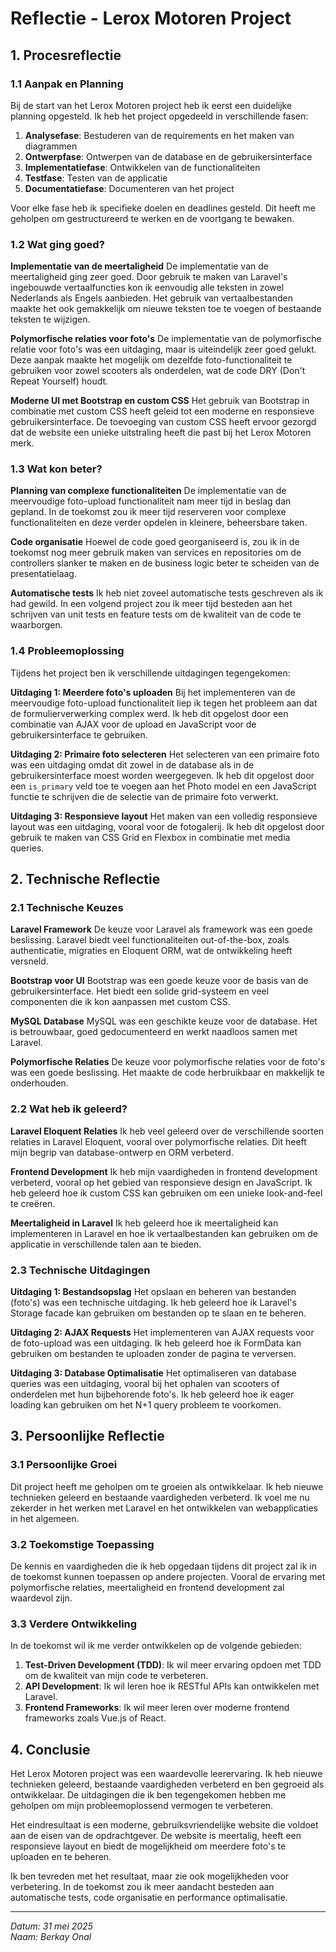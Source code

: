 # Reflectie - Lerox Motoren Project

## 1. Procesreflectie

### 1.1 Aanpak en Planning

Bij de start van het Lerox Motoren project heb ik eerst een duidelijke planning opgesteld. Ik heb het project opgedeeld in verschillende fasen:

1. **Analysefase**: Bestuderen van de requirements en het maken van diagrammen
2. **Ontwerpfase**: Ontwerpen van de database en de gebruikersinterface
3. **Implementatiefase**: Ontwikkelen van de functionaliteiten
4. **Testfase**: Testen van de applicatie
5. **Documentatiefase**: Documenteren van het project

Voor elke fase heb ik specifieke doelen en deadlines gesteld. Dit heeft me geholpen om gestructureerd te werken en de voortgang te bewaken.

### 1.2 Wat ging goed?

**Implementatie van de meertaligheid**
De implementatie van de meertaligheid ging zeer goed. Door gebruik te maken van Laravel's ingebouwde vertaalfuncties kon ik eenvoudig alle teksten in zowel Nederlands als Engels aanbieden. Het gebruik van vertaalbestanden maakte het ook gemakkelijk om nieuwe teksten toe te voegen of bestaande teksten te wijzigen.

**Polymorfische relaties voor foto's**
De implementatie van de polymorfische relatie voor foto's was een uitdaging, maar is uiteindelijk zeer goed gelukt. Deze aanpak maakte het mogelijk om dezelfde foto-functionaliteit te gebruiken voor zowel scooters als onderdelen, wat de code DRY (Don't Repeat Yourself) houdt.

**Moderne UI met Bootstrap en custom CSS**
Het gebruik van Bootstrap in combinatie met custom CSS heeft geleid tot een moderne en responsieve gebruikersinterface. De toevoeging van custom CSS heeft ervoor gezorgd dat de website een unieke uitstraling heeft die past bij het Lerox Motoren merk.

### 1.3 Wat kon beter?

**Planning van complexe functionaliteiten**
De implementatie van de meervoudige foto-upload functionaliteit nam meer tijd in beslag dan gepland. In de toekomst zou ik meer tijd reserveren voor complexe functionaliteiten en deze verder opdelen in kleinere, beheersbare taken.

**Code organisatie**
Hoewel de code goed georganiseerd is, zou ik in de toekomst nog meer gebruik maken van services en repositories om de controllers slanker te maken en de business logic beter te scheiden van de presentatielaag.

**Automatische tests**
Ik heb niet zoveel automatische tests geschreven als ik had gewild. In een volgend project zou ik meer tijd besteden aan het schrijven van unit tests en feature tests om de kwaliteit van de code te waarborgen.

### 1.4 Probleemoplossing

Tijdens het project ben ik verschillende uitdagingen tegengekomen:

**Uitdaging 1: Meerdere foto's uploaden**
Bij het implementeren van de meervoudige foto-upload functionaliteit liep ik tegen het probleem aan dat de formulierverwerking complex werd. Ik heb dit opgelost door een combinatie van AJAX voor de upload en JavaScript voor de gebruikersinterface te gebruiken.

**Uitdaging 2: Primaire foto selecteren**
Het selecteren van een primaire foto was een uitdaging omdat dit zowel in de database als in de gebruikersinterface moest worden weergegeven. Ik heb dit opgelost door een `is_primary` veld toe te voegen aan het Photo model en een JavaScript functie te schrijven die de selectie van de primaire foto verwerkt.

**Uitdaging 3: Responsieve layout**
Het maken van een volledig responsieve layout was een uitdaging, vooral voor de fotogalerij. Ik heb dit opgelost door gebruik te maken van CSS Grid en Flexbox in combinatie met media queries.

## 2. Technische Reflectie

### 2.1 Technische Keuzes

**Laravel Framework**
De keuze voor Laravel als framework was een goede beslissing. Laravel biedt veel functionaliteiten out-of-the-box, zoals authenticatie, migraties en Eloquent ORM, wat de ontwikkeling heeft versneld.

**Bootstrap voor UI**
Bootstrap was een goede keuze voor de basis van de gebruikersinterface. Het biedt een solide grid-systeem en veel componenten die ik kon aanpassen met custom CSS.

**MySQL Database**
MySQL was een geschikte keuze voor de database. Het is betrouwbaar, goed gedocumenteerd en werkt naadloos samen met Laravel.

**Polymorfische Relaties**
De keuze voor polymorfische relaties voor de foto's was een goede beslissing. Het maakte de code herbruikbaar en makkelijk te onderhouden.

### 2.2 Wat heb ik geleerd?

**Laravel Eloquent Relaties**
Ik heb veel geleerd over de verschillende soorten relaties in Laravel Eloquent, vooral over polymorfische relaties. Dit heeft mijn begrip van database-ontwerp en ORM verbeterd.

**Frontend Development**
Ik heb mijn vaardigheden in frontend development verbeterd, vooral op het gebied van responsieve design en JavaScript. Ik heb geleerd hoe ik custom CSS kan gebruiken om een unieke look-and-feel te creëren.

**Meertaligheid in Laravel**
Ik heb geleerd hoe ik meertaligheid kan implementeren in Laravel en hoe ik vertaalbestanden kan gebruiken om de applicatie in verschillende talen aan te bieden.

### 2.3 Technische Uitdagingen

**Uitdaging 1: Bestandsopslag**
Het opslaan en beheren van bestanden (foto's) was een technische uitdaging. Ik heb geleerd hoe ik Laravel's Storage facade kan gebruiken om bestanden op te slaan en te beheren.

**Uitdaging 2: AJAX Requests**
Het implementeren van AJAX requests voor de foto-upload was een uitdaging. Ik heb geleerd hoe ik FormData kan gebruiken om bestanden te uploaden zonder de pagina te verversen.

**Uitdaging 3: Database Optimalisatie**
Het optimaliseren van database queries was een uitdaging, vooral bij het ophalen van scooters of onderdelen met hun bijbehorende foto's. Ik heb geleerd hoe ik eager loading kan gebruiken om het N+1 query probleem te voorkomen.

## 3. Persoonlijke Reflectie

### 3.1 Persoonlijke Groei

Dit project heeft me geholpen om te groeien als ontwikkelaar. Ik heb nieuwe technieken geleerd en bestaande vaardigheden verbeterd. Ik voel me nu zekerder in het werken met Laravel en het ontwikkelen van webapplicaties in het algemeen.

### 3.2 Toekomstige Toepassing

De kennis en vaardigheden die ik heb opgedaan tijdens dit project zal ik in de toekomst kunnen toepassen op andere projecten. Vooral de ervaring met polymorfische relaties, meertaligheid en frontend development zal waardevol zijn.

### 3.3 Verdere Ontwikkeling

In de toekomst wil ik me verder ontwikkelen op de volgende gebieden:

1. **Test-Driven Development (TDD)**: Ik wil meer ervaring opdoen met TDD om de kwaliteit van mijn code te verbeteren.
2. **API Development**: Ik wil leren hoe ik RESTful APIs kan ontwikkelen met Laravel.
3. **Frontend Frameworks**: Ik wil meer leren over moderne frontend frameworks zoals Vue.js of React.

## 4. Conclusie

Het Lerox Motoren project was een waardevolle leerervaring. Ik heb nieuwe technieken geleerd, bestaande vaardigheden verbeterd en ben gegroeid als ontwikkelaar. De uitdagingen die ik ben tegengekomen hebben me geholpen om mijn probleemoplossend vermogen te verbeteren.

Het eindresultaat is een moderne, gebruiksvriendelijke website die voldoet aan de eisen van de opdrachtgever. De website is meertalig, heeft een responsieve layout en biedt de mogelijkheid om meerdere foto's te uploaden en te beheren.

Ik ben tevreden met het resultaat, maar zie ook mogelijkheden voor verbetering. In de toekomst zou ik meer aandacht besteden aan automatische tests, code organisatie en performance optimalisatie.

---

*Datum: 31 mei 2025*  
*Naam: Berkay Onal*
